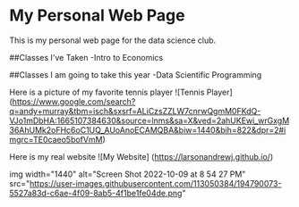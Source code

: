 # My Personal Web Page

This is my personal web page for the data science club.


##Classes I've Taken
-Intro to Economics

##Classes I am going to take this year
-Data Scientific Programming


Here is a picture of my favorite tennis player
![Tennis Player]
(https://www.google.com/search?q=andy+murray&tbm=isch&sxsrf=ALiCzsZZLW7cnrwQgmM0FKdQ-VJo1mDbHA:1665107384630&source=lnms&sa=X&ved=2ahUKEwi_wrGxgM36AhUMk2oFHc6oC1UQ_AUoAnoECAMQBA&biw=1440&bih=822&dpr=2#imgrc=TE0caeo5bofVmM)

Here is my real website
![My Website]
(https://larsonandrewj.github.io/)


img width="1440" alt="Screen Shot 2022-10-09 at 8 54 27 PM" src="https://user-images.githubusercontent.com/113050384/194790073-5527a83d-c6ae-4f09-8ab5-4f1be1fe04de.png"
